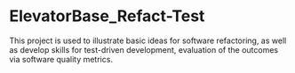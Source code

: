 # ElevatorBase_Refact-Test
This project is used to illustrate basic ideas for software refactoring, as well as develop skills for test-driven development, evaluation of the outcomes via software quality metrics.

